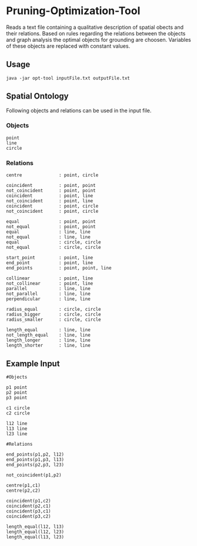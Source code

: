 Pruning-Optimization-Tool
=======

Reads a text file containing a qualitative description of spatial obects and their relations. Based on rules regarding the relations between the objects and graph analysis the optimal objects for grounding are choosen. Variables of these objects are replaced with constant values.

## Usage
```java -jar opt-tool inputFile.txt outputFile.txt```

## Spatial Ontology
Following objects and relations can be used in the input file.

### Objects
    point
    line
    circle

### Relations

    centre			    : point, circle  
    
    coincident 		    : point, point  
    not_coincident 	    : point, point  
    coincident 		    : point, line  
    not_coincident 	    : point, line  
    coincident 		    : point, circle  
    not_coincident 	    : point, circle  
    
    equal      		    : point, point  
    not_equal      	    : point, point  
    equal      		    : line, line  
    not_equal      	    : line, line  
    equal      		    : circle, circle  
    not_equal      	    : circle, circle  
    
    start_point 	    : point, line   
    end_point 		    : point, line  
    end_points 		    : point, point, line
    
    collinear		    : point, line  
    not_collinear		: point, line  
    parallel 		    : line, line
    not_parallel 		: line, line  
    perpendicular 	    : line, line  
    
    radius_equal 	    : circle, circle  
    radius_bigger 	    : circle, circle  
    radius_smaller 	    : circle, circle 
    
    length_equal 	    : line, line
    not_length_equal    : line, line
    length_longer 	    : line, line   
    length_shorter 	    : line, line   

## Example Input

    #Objects
    
    p1 point  
    p2 point   
    p3 point  
    
    c1 circle   
    c2 circle  
    
    l12 line  
    l13 line  
    l23 line  
    
    #Relations
    
    end_points(p1,p2, l12)  
    end_points(p1,p3, l13)  
    end_points(p2,p3, l23)  
    
    not_coincident(p1,p2)  
    
    centre(p1,c1)
    centre(p2,c2)  
    
    coincident(p1,c2)  
    coincident(p2,c1)  
    coincident(p3,c1)  
    coincident(p3,c2)  
    
    length_equal(l12, l13)  
    length_equal(l12, l23)  
    length_equal(l13, l23)   

